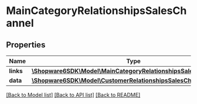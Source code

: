 # MainCategoryRelationshipsSalesChannel

## Properties
Name | Type | Description | Notes
------------ | ------------- | ------------- | -------------
**links** | [**\Shopware6SDK\Model\MainCategoryRelationshipsSalesChannelLinks**](MainCategoryRelationshipsSalesChannelLinks.md) |  | [optional] 
**data** | [**\Shopware6SDK\Model\CustomerRelationshipsSalesChannelData**](CustomerRelationshipsSalesChannelData.md) |  | [optional] 

[[Back to Model list]](../../README.md#documentation-for-models) [[Back to API list]](../../README.md#documentation-for-api-endpoints) [[Back to README]](../../README.md)

